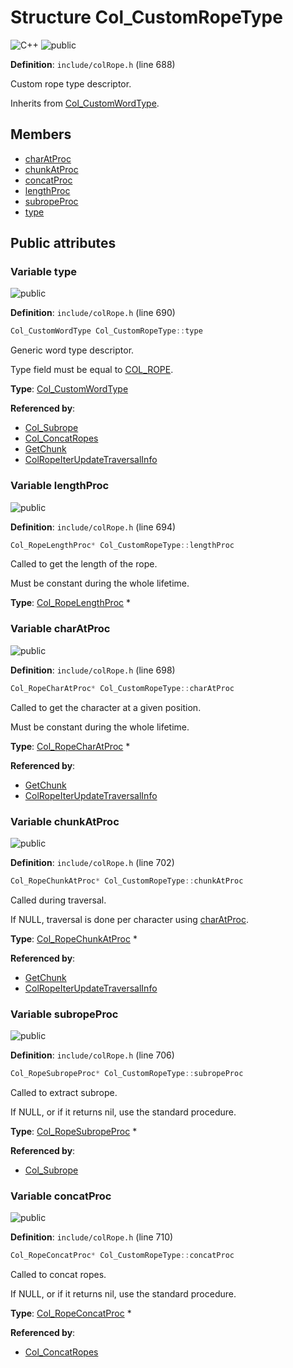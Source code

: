 <a id="struct_col___custom_rope_type"></a>
# Structure Col\_CustomRopeType

![][C++]
![][public]

**Definition**: `include/colRope.h` (line 688)

Custom rope type descriptor.

Inherits from [Col\_CustomWordType](struct_col___custom_word_type.md#struct_col___custom_word_type).

## Members

* [charAtProc](struct_col___custom_rope_type.md#struct_col___custom_rope_type_1a60b6e82ac9aaa2363582f8a2db09f5a1)
* [chunkAtProc](struct_col___custom_rope_type.md#struct_col___custom_rope_type_1a3dc0ea7157c31ced24784c666f794dd3)
* [concatProc](struct_col___custom_rope_type.md#struct_col___custom_rope_type_1a6c5065d5970b033657bfeae20457bf82)
* [lengthProc](struct_col___custom_rope_type.md#struct_col___custom_rope_type_1ad3b816bb21a13de5ec142c0ae7d50a0b)
* [subropeProc](struct_col___custom_rope_type.md#struct_col___custom_rope_type_1a69f30a52f68d9df783c3ec876a19c5bf)
* [type](struct_col___custom_rope_type.md#struct_col___custom_rope_type_1ab1a54b63c4a00889da68065932c1f5df)

## Public attributes

<a id="struct_col___custom_rope_type_1ab1a54b63c4a00889da68065932c1f5df"></a>
### Variable type

![][public]

**Definition**: `include/colRope.h` (line 690)

```cpp
Col_CustomWordType Col_CustomRopeType::type
```

Generic word type descriptor.

Type field must be equal to [COL\_ROPE](col_word_8h.md#group__words_1ga64b6f74edaf16829f0083a21dddd4d93).



**Type**: [Col\_CustomWordType](struct_col___custom_word_type.md#struct_col___custom_word_type)

**Referenced by**:

* [Col\_Subrope](col_rope_8h.md#group__rope__words_1ga688a99f26c500c1f65f4141e97de0335)
* [Col\_ConcatRopes](col_rope_8h.md#group__rope__words_1gaafab3ef159c0b11402cc50c91fc59700)
* [GetChunk](col_rope_8c.md#group__rope__words_1gaf91ffc7dc85abe202e6c6946f27f3b06)
* [ColRopeIterUpdateTraversalInfo](col_rope_8h.md#group__rope__words_1ga9c738d41b3d8577f7cdd0fa1880f9143)

<a id="struct_col___custom_rope_type_1ad3b816bb21a13de5ec142c0ae7d50a0b"></a>
### Variable lengthProc

![][public]

**Definition**: `include/colRope.h` (line 694)

```cpp
Col_RopeLengthProc* Col_CustomRopeType::lengthProc
```

Called to get the length of the rope.

Must be constant during the whole lifetime.



**Type**: [Col\_RopeLengthProc](col_rope_8h.md#group__customrope__words_1gafb80b4d5ced2633126855b9b00458730) *

<a id="struct_col___custom_rope_type_1a60b6e82ac9aaa2363582f8a2db09f5a1"></a>
### Variable charAtProc

![][public]

**Definition**: `include/colRope.h` (line 698)

```cpp
Col_RopeCharAtProc* Col_CustomRopeType::charAtProc
```

Called to get the character at a given position.

Must be constant during the whole lifetime.



**Type**: [Col\_RopeCharAtProc](col_rope_8h.md#group__customrope__words_1ga72262f9fb5f27c2d403a9f6c7f76d791) *

**Referenced by**:

* [GetChunk](col_rope_8c.md#group__rope__words_1gaf91ffc7dc85abe202e6c6946f27f3b06)
* [ColRopeIterUpdateTraversalInfo](col_rope_8h.md#group__rope__words_1ga9c738d41b3d8577f7cdd0fa1880f9143)

<a id="struct_col___custom_rope_type_1a3dc0ea7157c31ced24784c666f794dd3"></a>
### Variable chunkAtProc

![][public]

**Definition**: `include/colRope.h` (line 702)

```cpp
Col_RopeChunkAtProc* Col_CustomRopeType::chunkAtProc
```

Called during traversal.

If NULL, traversal is done per character using [charAtProc](struct_col___custom_rope_type.md#struct_col___custom_rope_type_1a60b6e82ac9aaa2363582f8a2db09f5a1).



**Type**: [Col\_RopeChunkAtProc](col_rope_8h.md#group__customrope__words_1ga83788cec4f62ad28636fbc73cf28ab71) *

**Referenced by**:

* [GetChunk](col_rope_8c.md#group__rope__words_1gaf91ffc7dc85abe202e6c6946f27f3b06)
* [ColRopeIterUpdateTraversalInfo](col_rope_8h.md#group__rope__words_1ga9c738d41b3d8577f7cdd0fa1880f9143)

<a id="struct_col___custom_rope_type_1a69f30a52f68d9df783c3ec876a19c5bf"></a>
### Variable subropeProc

![][public]

**Definition**: `include/colRope.h` (line 706)

```cpp
Col_RopeSubropeProc* Col_CustomRopeType::subropeProc
```

Called to extract subrope.

If NULL, or if it returns nil, use the standard procedure.



**Type**: [Col\_RopeSubropeProc](col_rope_8h.md#group__customrope__words_1ga8d36e9e3d14cb4d7f24ac0512554c524) *

**Referenced by**:

* [Col\_Subrope](col_rope_8h.md#group__rope__words_1ga688a99f26c500c1f65f4141e97de0335)

<a id="struct_col___custom_rope_type_1a6c5065d5970b033657bfeae20457bf82"></a>
### Variable concatProc

![][public]

**Definition**: `include/colRope.h` (line 710)

```cpp
Col_RopeConcatProc* Col_CustomRopeType::concatProc
```

Called to concat ropes.

If NULL, or if it returns nil, use the standard procedure.



**Type**: [Col\_RopeConcatProc](col_rope_8h.md#group__customrope__words_1ga25ddec114a580444dbd447c7e4344652) *

**Referenced by**:

* [Col\_ConcatRopes](col_rope_8h.md#group__rope__words_1gaafab3ef159c0b11402cc50c91fc59700)

[public]: https://img.shields.io/badge/-public-brightgreen (public)
[C++]: https://img.shields.io/badge/language-C%2B%2B-blue (C++)
[private]: https://img.shields.io/badge/-private-red (private)